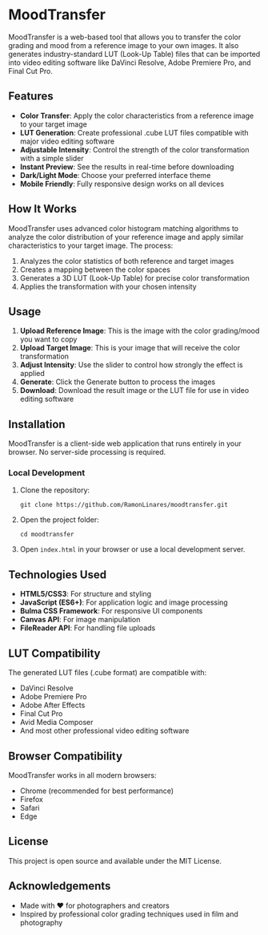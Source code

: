 # MoodTransfer

MoodTransfer is a web-based tool that allows you to transfer the color grading and mood from a reference image to your own images. It also generates industry-standard LUT (Look-Up Table) files that can be imported into video editing software like DaVinci Resolve, Adobe Premiere Pro, and Final Cut Pro.

## Features

- **Color Transfer**: Apply the color characteristics from a reference image to your target image
- **LUT Generation**: Create professional .cube LUT files compatible with major video editing software
- **Adjustable Intensity**: Control the strength of the color transformation with a simple slider
- **Instant Preview**: See the results in real-time before downloading
- **Dark/Light Mode**: Choose your preferred interface theme
- **Mobile Friendly**: Fully responsive design works on all devices

## How It Works

MoodTransfer uses advanced color histogram matching algorithms to analyze the color distribution of your reference image and apply similar characteristics to your target image. The process:

1. Analyzes the color statistics of both reference and target images
2. Creates a mapping between the color spaces
3. Generates a 3D LUT (Look-Up Table) for precise color transformation
4. Applies the transformation with your chosen intensity

## Usage

1. **Upload Reference Image**: This is the image with the color grading/mood you want to copy
2. **Upload Target Image**: This is your image that will receive the color transformation
3. **Adjust Intensity**: Use the slider to control how strongly the effect is applied
4. **Generate**: Click the Generate button to process the images
5. **Download**: Download the result image or the LUT file for use in video editing software

## Installation

MoodTransfer is a client-side web application that runs entirely in your browser. No server-side processing is required.

### Local Development

1. Clone the repository:
   ```
   git clone https://github.com/RamonLinares/moodtransfer.git
   ```

2. Open the project folder:
   ```
   cd moodtransfer
   ```

3. Open `index.html` in your browser or use a local development server.

## Technologies Used

- **HTML5/CSS3**: For structure and styling
- **JavaScript (ES6+)**: For application logic and image processing
- **Bulma CSS Framework**: For responsive UI components
- **Canvas API**: For image manipulation
- **FileReader API**: For handling file uploads

## LUT Compatibility

The generated LUT files (.cube format) are compatible with:

- DaVinci Resolve
- Adobe Premiere Pro
- Adobe After Effects
- Final Cut Pro
- Avid Media Composer
- And most other professional video editing software

## Browser Compatibility

MoodTransfer works in all modern browsers:

- Chrome (recommended for best performance)
- Firefox
- Safari
- Edge

## License

This project is open source and available under the MIT License.

## Acknowledgements

- Made with ♥ for photographers and creators
- Inspired by professional color grading techniques used in film and photography 
